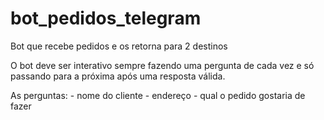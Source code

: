 # bot_pedidos_telegram
 Bot que recebe pedidos e os retorna para 2 destinos


O bot deve ser interativo
    sempre fazendo uma pergunta de cada vez e só passando para a próxima após uma resposta válida.

As perguntas:
    - nome do cliente
    - endereço
    - qual o pedido gostaria de fazer
